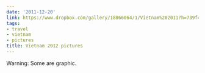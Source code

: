 ```yaml
---
date: '2011-12-20'
link: https://www.dropbox.com/gallery/18866064/1/Vietnam%202011?h=739f41
tags:
- travel
- vietnam
- pictures
title: Vietnam 2012 pictures
---
```


Warning: Some are graphic.
